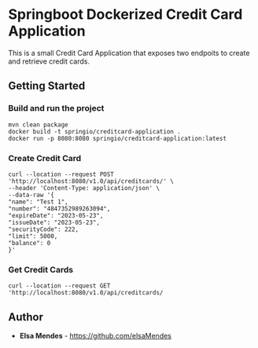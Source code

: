 
# Springboot Dockerized Credit Card Application 

This is a small Credit Card Application that exposes two endpoits to create and retrieve credit cards.

## Getting Started

### Build and run the project
```docker
mvn clean package
docker build -t springio/creditcard-application .
docker run -p 8080:8080 springio/creditcard-application:latest
```

### Create Credit Card
```curl
curl --location --request POST 'http://localhost:8080/v1.0/api/creditcards/' \
--header 'Content-Type: application/json' \
--data-raw '{
"name": "Test 1",
"number": "4847352989263094",
"expireDate": "2023-05-23",
"issueDate": "2023-05-23",
"securityCode": 222,
"limit": 5000,
"balance": 0
}'
```

### Get Credit Cards
```curl
curl --location --request GET 'http://localhost:8080/v1.0/api/creditcards/
```
## Author
* **Elsa Mendes** - https://github.com/elsaMendes
